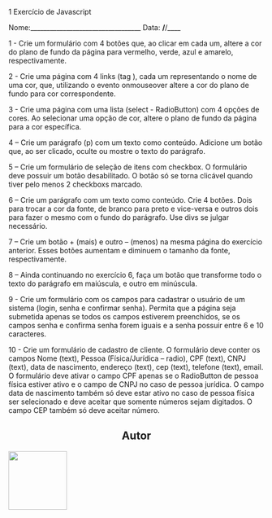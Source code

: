 
1
Exercício de Javascript 
 
Nome:__________________________________                                Data: __/__/____ 
 
1 - Crie um formulário com 4 botões que, ao clicar em cada um, altere a cor do plano de fundo da página para vermelho, 
verde, azul e amarelo, respectivamente. 
 
2  -  Crie  uma  página  com  4  links  (tag  <a>),  cada  um  representando  o  nome  de  uma  cor,  que,  utilizando  o  evento 
onmouseover altere a cor do plano de fundo para cor correspondente. 
 
3 - Crie uma página com uma lista (select - RadioButton) com 4 opções de cores. Ao selecionar uma opção de cor, 
altere o plano de fundo da página para a cor específica. 
 
4 – Crie um parágrafo (p) com um texto como conteúdo. Adicione um botão que, ao ser clicado, oculte ou mostre o 
texto do parágrafo. 
 
5 – Crie um formulário de seleção de itens com checkbox. O formulário deve possuir um botão desabilitado. O botão 
só se torna clicável quando tiver pelo menos 2 checkboxs marcado. 
 
6 – Crie um parágrafo com um texto como conteúdo. Crie 4 botões. Dois para  trocar a cor da fonte, de branco para 
preto e vice-versa e outros dois para fazer o mesmo com o fundo do parágrafo. Use divs se julgar necessário. 
 
7  –  Crie  um  botão  +  (mais)  e  outro  –  (menos)  na  mesma  página  do  exercício  anterior.  Esses  botões  aumentam  e 
diminuem o tamanho da fonte, respectivamente. 
 
8 – Ainda continuando no exercício 6, faça um botão que transforme todo o texto do parágrafo em maiúscula, e outro 
em minúscula. 
 
9 - Crie um formulário com os campos para cadastrar o usuário de um sistema (login, senha e confirmar senha). Permita 
que a página seja submetida apenas se todos os campos estiverem preenchidos, se os campos senha e confirma senha 
forem iguais e a senha possuir entre 6 e 10 caracteres. 
 
10 - Crie um formulário de cadastro de cliente. O formulário deve conter os campos Nome (text), Pessoa (Física/Jurídica 
– radio), CPF (text), CNPJ (text), data de nascimento, endereço (text), cep (text), telefone (text), email. O formulário 
deve ativar o campo CPF apenas se o RadioButton de pessoa física estiver ativo e o campo de CNPJ no caso de pessoa 
jurídica. O campo data de nascimento também só deve estar ativo no caso de pessoa física ser selecionado e deve aceitar 
que somente números sejam digitados. O campo CEP também só deve aceitar número. 
 <h2 align="center">Autor</h2>
<a href="https://github.com/IsaquePemasi/"><img src="https://avatars.githubusercontent.com/u/76749511?v=4" width=115></a>
